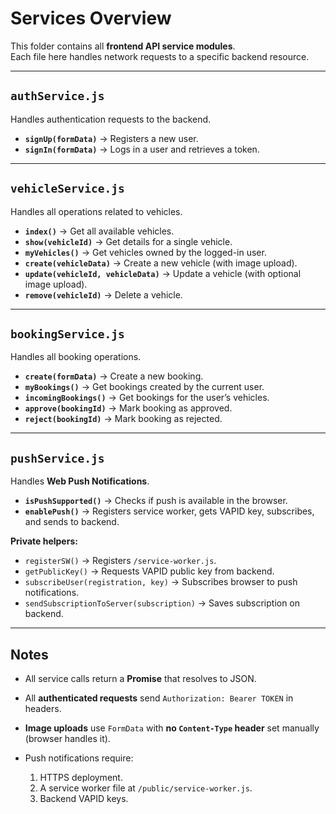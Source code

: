 # Services Overview

This folder contains all **frontend API service modules**.  
Each file here handles network requests to a specific backend resource.

---

## **`authService.js`**
Handles authentication requests to the backend.

- **`signUp(formData)`** → Registers a new user.  
- **`signIn(formData)`** → Logs in a user and retrieves a token.

---

## **`vehicleService.js`**
Handles all operations related to vehicles.

- **`index()`** → Get all available vehicles.  
- **`show(vehicleId)`** → Get details for a single vehicle.  
- **`myVehicles()`** → Get vehicles owned by the logged-in user.  
- **`create(vehicleData)`** → Create a new vehicle (with image upload).  
- **`update(vehicleId, vehicleData)`** → Update a vehicle (with optional image upload).  
- **`remove(vehicleId)`** → Delete a vehicle.

---

## **`bookingService.js`**
Handles all booking operations.

- **`create(formData)`** → Create a new booking.  
- **`myBookings()`** → Get bookings created by the current user.  
- **`incomingBookings()`** → Get bookings for the user’s vehicles.   
- **`approve(bookingId)`** → Mark booking as approved.  
- **`reject(bookingId)`** → Mark booking as rejected.

---

## **`pushService.js`**
Handles **Web Push Notifications**.

- **`isPushSupported()`** → Checks if push is available in the browser.  
- **`enablePush()`** → Registers service worker, gets VAPID key, subscribes, and sends to backend.

**Private helpers:**
- `registerSW()` → Registers `/service-worker.js`.  
- `getPublicKey()` → Requests VAPID public key from backend.  
- `subscribeUser(registration, key)` → Subscribes browser to push notifications.  
- `sendSubscriptionToServer(subscription)` → Saves subscription on backend.

---

## Notes
- All service calls return a **Promise** that resolves to JSON. 

- All **authenticated requests** send `Authorization: Bearer TOKEN` in headers.  

- **Image uploads** use `FormData` with **no `Content-Type` header** set manually (browser handles it). 

- Push notifications require:
  1. HTTPS deployment.
  2. A service worker file at `/public/service-worker.js`.
  3. Backend VAPID keys.
